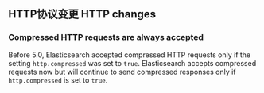 ## HTTP协议变更 HTTP changes

### Compressed HTTP requests are always accepted

Before 5.0, Elasticsearch accepted compressed HTTP requests only if the setting `http.compressed` was set to `true`. Elasticsearch accepts compressed requests now but will continue to send compressed responses only if `http.compressed` is set to `true`.
